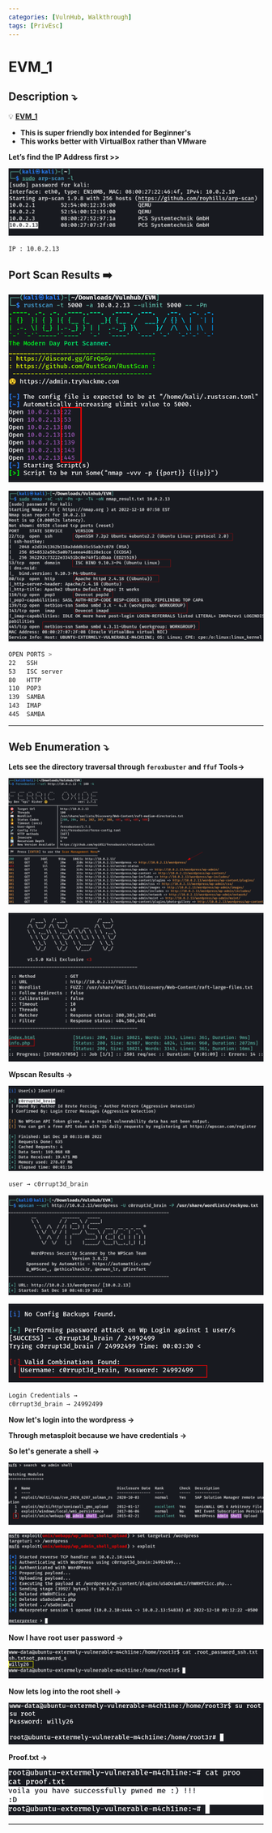 ```yaml
---
categories: [VulnHub, Walkthrough]
tags: [PrivEsc]
---
```

# EVM_1


## **Description ⤵️**


💡 [**EVM_1**](https://www.vulnhub.com/entry/evm-1,391/)

- **This is super friendly box intended for Beginner's**
- **This works better with VirtualBox rather than VMware**


**Let’s find the IP Address first >>**

![Untitled](/Vulnhub-Files/img/EVM_1/Untitled.png)

```bash
IP : 10.0.2.13
```

## **Port Scan Results ➡️**

![Untitled](/Vulnhub-Files/img/EVM_1/Untitled%201.png)

![Untitled](/Vulnhub-Files/img/EVM_1/Untitled%202.png)

```bash
OPEN PORTS >
22   SSH
53   ISC server
80   HTTP
110  POP3
139  SAMBA
143  IMAP
445  SAMBA
```

---

## **Web Enumeration ⤵️**

**Lets see the directory traversal through `feroxbuster` and `ffuf` Tools→**

![Untitled](/Vulnhub-Files/img/EVM_1/Untitled%203.png)

![Untitled](/Vulnhub-Files/img/EVM_1/Untitled%204.png)

**Wpscan Results →**

![Untitled](/Vulnhub-Files/img/EVM_1/Untitled%205.png)

```bash
user → c0rrupt3d_brain
```

![Untitled](/Vulnhub-Files/img/EVM_1/Untitled%206.png)

![Untitled](/Vulnhub-Files/img/EVM_1/Untitled%207.png)

```bash
Login Credentials → 
c0rrupt3d_brain → 24992499
```

**Now let's login into the wordpress →**

**Through metasploit because we have credentials →**

**So let's generate a shell →**

![Untitled](/Vulnhub-Files/img/EVM_1/Untitled%208.png)

![Untitled](/Vulnhub-Files/img/EVM_1/Untitled%209.png)

**Now I have root user password →** 

![Untitled](/Vulnhub-Files/img/EVM_1/Untitled%2010.png)

**Now lets log into the root shell →**

![Untitled](/Vulnhub-Files/img/EVM_1/Untitled%2011.png)

**Proof.txt →**

![Untitled](/Vulnhub-Files/img/EVM_1/Untitled%2012.png)

---